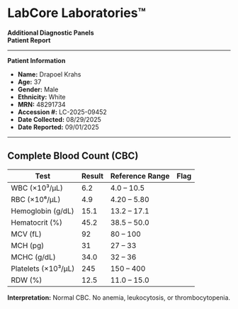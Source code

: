 # LabCore Laboratories™  
**Additional Diagnostic Panels**  
**Patient Report**

---

**Patient Information**  
- **Name:** Drapoel Krahs  
- **Age:** 37  
- **Gender:** Male  
- **Ethnicity:** White  
- **MRN:** 48291734  
- **Accession #:** LC-2025-09452  
- **Date Collected:** 08/29/2025  
- **Date Reported:** 09/01/2025  

---

## Complete Blood Count (CBC)

| Test                        | Result  | Reference Range      | Flag  |
|-----------------------------|---------|----------------------|-------|
| WBC (×10³/µL)              | 6.2     | 4.0 – 10.5           |       |
| RBC (×10⁶/µL)              | 4.9     | 4.20 – 5.80          |       |
| Hemoglobin (g/dL)          | 15.1    | 13.2 – 17.1          |       |
| Hematocrit (%)             | 45.2    | 38.5 – 50.0          |       |
| MCV (fL)                   | 92      | 80 – 100             |       |
| MCH (pg)                   | 31      | 27 – 33              |       |
| MCHC (g/dL)                | 34.0    | 32 – 36              |       |
| Platelets (×10³/µL)        | 245     | 150 – 400            |       |
| RDW (%)                    | 12.5    | 11.0 – 15.0          |       |

**Interpretation:** Normal CBC. No anemia, leukocytosis, or thrombocytopenia.